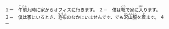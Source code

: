 １ー　<ruby>午前<rt>ごぜん</rt></ruby>九時に家からオフィスに行きます。
２－　僕は<ruby>靴<rt>くつ</rt></ruby>で家に<ruby>入<rt>はい</rt></ruby>ります。
３－　僕は家にいるとき、<ruby>毛布<rt>もうふ</rt></ruby>のなかにいませんです、でも<ruby>沢山<rt>たくさん</rt></ruby><ruby>服<rt>ふく</rt></ruby>を<ruby>着<rt>き</rt></ruby>ます。
４－　